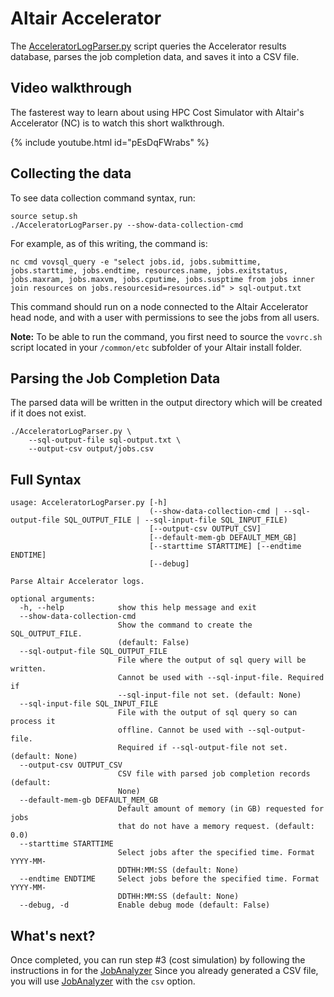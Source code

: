 # Altair Accelerator

The [AcceleratorLogParser.py](https://github.com/aws-samples/hpc-cost-simulator/blob/main/AcceleratorLogParser.py) script queries the Accelerator results database, parses the job completion data, and saves it into a CSV file.

## Video walkthrough
The fasterest way to learn about using HPC Cost Simulator with Altair's Accelerator (NC) is to watch this short walkthrough.

{% include youtube.html id="pEsDqFWrabs" %}


## Collecting the data
To see data collection command syntax, run:
```
source setup.sh
./AcceleratorLogParser.py --show-data-collection-cmd
```
For example, as of this writing, the command is:
```
nc cmd vovsql_query -e "select jobs.id, jobs.submittime, jobs.starttime, jobs.endtime, resources.name, jobs.exitstatus, jobs.maxram, jobs.maxvm, jobs.cputime, jobs.susptime from jobs inner join resources on jobs.resourcesid=resources.id" > sql-output.txt
```

This command should run on a node connected to the Altair Accelerator head node, and with a user with permissions to see the jobs from all users.

**Note:** To be able to run the command, you first need to source the `vovrc.sh` script located in your `/common/etc` subfolder of your Altair install folder.

## Parsing the Job Completion Data

The parsed data will be written in the output directory which will be created if it does not exist.

```
./AcceleratorLogParser.py \
    --sql-output-file sql-output.txt \
    --output-csv output/jobs.csv
```

## Full Syntax
```
usage: AcceleratorLogParser.py [-h]
                               (--show-data-collection-cmd | --sql-output-file SQL_OUTPUT_FILE | --sql-input-file SQL_INPUT_FILE)
                               [--output-csv OUTPUT_CSV]
                               [--default-mem-gb DEFAULT_MEM_GB]
                               [--starttime STARTTIME] [--endtime ENDTIME]
                               [--debug]

Parse Altair Accelerator logs.

optional arguments:
  -h, --help            show this help message and exit
  --show-data-collection-cmd
                        Show the command to create the SQL_OUTPUT_FILE.
                        (default: False)
  --sql-output-file SQL_OUTPUT_FILE
                        File where the output of sql query will be written.
                        Cannot be used with --sql-input-file. Required if
                        --sql-input-file not set. (default: None)
  --sql-input-file SQL_INPUT_FILE
                        File with the output of sql query so can process it
                        offline. Cannot be used with --sql-output-file.
                        Required if --sql-output-file not set. (default: None)
  --output-csv OUTPUT_CSV
                        CSV file with parsed job completion records (default:
                        None)
  --default-mem-gb DEFAULT_MEM_GB
                        Default amount of memory (in GB) requested for jobs
                        that do not have a memory request. (default: 0.0)
  --starttime STARTTIME
                        Select jobs after the specified time. Format YYYY-MM-
                        DDTHH:MM:SS (default: None)
  --endtime ENDTIME     Select jobs before the specified time. Format YYYY-MM-
                        DDTHH:MM:SS (default: None)
  --debug, -d           Enable debug mode (default: False)
```


## What's next?

Once completed, you can run step #3 (cost simulation) by following the instructions in for the [JobAnalyzer](JobAnalyzer.md)
Since you already generated a CSV file, you will use [JobAnalyzer](JobAnalyzer.md) with the `csv` option.